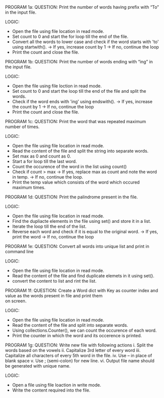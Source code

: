 PROGRAM 1a:
QUESTION:
Print the number of words having prefix with “To” in the input file.

LOGIC:
* Open the file using file location in read mode.
* Set count to 0 and start the for loop till the end of the file.
* Convert all the words to lower case and check if the word starts with 'to' using startwith().
    -> If yes, increase count by 1
    -> If no, continue the loop
* Print the count and close the file.


PROGRAM 1b:
QUESTION:
Print the number of words ending with “ing” in the input file.

LOGIC:
* Open the file using file loction in read mode.
* Set count to 0 and start the loop till the end of the file and split the words.
* Check if the word ends with 'ing' using endswith().
    -> If yes, increase the count by 1
    -> If no, continue the loop
* Print the count and close the file. 


PROGRAM 1c:
QUESTION:
Print the word that was repeated maximum number of times.

LOGIC:
* Open the file using file location in read mode.
* Read the content of the file and split the string into separate words.
* Set max as 0 and count as 0.
* Start a for loop till the last word.
* Count the occurence of the word in the list using count()
* Check if count > max
    -> If yes, replace max as count and note the word in temp.
    -> If no, continue the loop.
* Print the temp value which consists of the word which occured maximum times.


PROGRAM 1d:
QUESTION:
Print the palindrome present in the file.

LOGIC:
* Open the file using file location in read mode.
* Find the dupliacte elements in the file using set() and store it in a list.
* Iterate the loop till the end of the list.
* Reverse each word and check if it is equal to the original word.
    -> If yes, print the word
    -> If no, continue the loop
 
 
 PROGRAM 1e:
 QUESTION:
 Convert all words into unique list and print in command line
 
 LOGIC:
 * Open the file using file location in read mode.
 * Read the content of the file and find duplicate elemets in it using set().
 * convert the content to list and rint the list.
 
 
 PROGRAM 1f:
 QUESTION:
 Create a Word dict with Key as counter index and value as the words present in file and print them   
 on screen.
 
 LOGIC:
 * Open the file using file location in read mode.
 * Read the content of the file and split into separate words.
 * Using collections.Counter(), we can count the occurence of each word.
 * Print the counter in which the word and its occerence is printed.
 
 
 PROGRAM 1g:
 QUESTION:
 Write new file with following actions
     i. Split the words based on the vowels
    ii. Capitalize 3rd letter of every word
   iii. Capitalize all characters of every 5th word in the file.
    iv. Use – in place of blank space
     v. Use ; (semi-colon) for new line.
    vi. Output file name should be generated with unique name.

LOGIC:
* Open a file using file loaction in write mode.
* Write the content required into the file.
 
 
